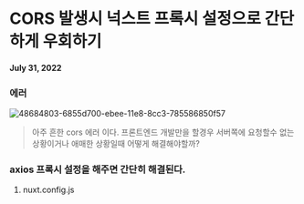 # CORS 발생시 넉스트 프록시 설정으로 간단하게 우회하기

#### July 31, 2022

### 에러

![48684803-6855d700-ebee-11e8-8cc3-785586850f57](https://user-images.githubusercontent.com/321292/182032949-8cdc85e4-e4ea-4f98-8d2e-db944d099956.png)

> 아주 흔한 cors 에러 이다. 프론트엔드 개발만을 할경우 서버쪽에 요청할수 없는 상황이거나 애매한 상황일때 어떻게 해결해야할까?

### axios 프록시 설정을 해주면 간단히 해결된다.

1.  nuxt.config.js
